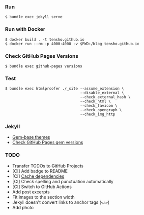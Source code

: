 ### Run

    $ bundle exec jekyll serve

### Run with Docker

    $ docker build . -t tensho.github.io
    $ docker run --rm -p 4000:4000 -v $PWD:/blog tensho.github.io

### Check GitHub Pages Versions

    $ bundle exec github-pages versions

### Test

    $ bundle exec htmlproofer ./_site --assume_extension \
                                      --disable_external \
                                      --check_external_hash \
                                      --check_html \
                                      --check_favicon \
                                      --check_opengraph \
                                      --check_img_http

### Jekyll

- [Gem-base themes](https://jekyllrb.com/docs/themes/#understanding-gem-based-themes)
- [Check GitHub Pages gem versions](https://pages.github.com/versions)

### TODO

- Transfer TODOs to GitHub Projects
- [CI] Add badge to README
- [CI] [Cache dependencies](https://circleci.com/docs/2.0/caching)
- [CI] Check spelling and punctuation automatically
- [CI] Switch to GitHub Actions
- Add post excerpts
- Fit images to the section width
- Jekyll doesn't convert links to anchor tags (`<a>`)
- Add photo
